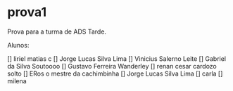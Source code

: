 # prova1
Prova para a turma de ADS Tarde.

Alunos:

  [] liriel matias c
  [] Jorge Lucas Silva Lima
  [] Vinicius Salerno Leite
  [] Gabriel da Silva Soutoooo
  [] Gustavo Ferreira Wanderley
  [] renan cesar cardozo solto
  [] ERos o mestre da cachimbinha
  [] Jorge Lucas Silva Lima
  [] carla
  [] milena

